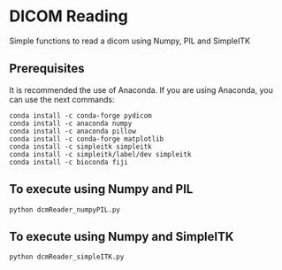 # DICOM Reading

Simple functions to read a dicom using Numpy, PIL and SimpleITK


## Prerequisites

It is recommended the use of Anaconda.
If you are using Anaconda, you can use the next commands:

```
conda install -c conda-forge pydicom
conda install -c anaconda numpy
conda install -c anaconda pillow
conda install -c conda-forge matplotlib
conda install -c simpleitk simpleitk
conda install -c simpleitk/label/dev simpleitk
conda install -c bioconda fiji

```

## To execute using Numpy and PIL
```
python dcmReader_numpyPIL.py

```

## To execute using Numpy and SimpleITK
```
python dcmReader_simpleITK.py

```


